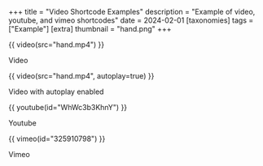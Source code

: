 +++
title = "Video Shortcode Examples"
description = "Example of video, youtube, and vimeo shortcodes"
date = 2024-02-01
[taxonomies]
tags = ["Example"]
[extra]
thumbnail = "hand.png"
+++

{{ video(src="hand.mp4") }}

Video

{{ video(src="hand.mp4", autoplay=true) }}

Video with autoplay enabled

{{ youtube(id="WhWc3b3KhnY") }}

Youtube

{{ vimeo(id="325910798") }}

Vimeo